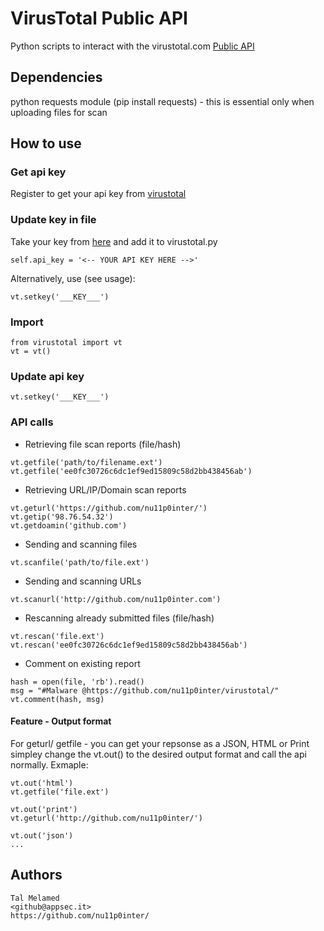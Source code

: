 VirusTotal Public API
==========
Python scripts to interact with the virustotal.com [Public API](https://www.virustotal.com/en/documentation/public-api/)

## Dependencies
python requests module (pip install requests) - this is essential only when uploading files for scan

## How to use
### Get api key
Register to get your api key from [virustotal](https://www.virustotal.com)
### Update key in file
Take your key from [here](https://www.virustotal.com/en/user/appsec/apikey/) and add it to virustotal.py
```
self.api_key = '<-- YOUR API KEY HERE -->'
```
Alternatively, use (see usage): 
```
vt.setkey('___KEY___')
```

### Import 
``` 
from virustotal import vt
vt = vt()
```

### Update api key
```
vt.setkey('___KEY___')
```

### API calls
* Retrieving file scan reports (file/hash)
```
vt.getfile('path/to/filename.ext')
vt.getfile('ee0fc30726c6dc1ef9ed15809c58d2bb438456ab')
```

* Retrieving URL/IP/Domain scan reports
```
vt.geturl('https://github.com/nu11p0inter/')
vt.getip('98.76.54.32')
vt.getdoamin('github.com')
```

* Sending and scanning files
```
vt.scanfile('path/to/file.ext')
```

* Sending and scanning URLs
```
vt.scanurl('http://github.com/nu11p0inter.com')
```

* Rescanning already submitted files (file/hash)
```
vt.rescan('file.ext')
vt.rescan('ee0fc30726c6dc1ef9ed15809c58d2bb438456ab')
```

* Comment on existing report
```
hash = open(file, 'rb').read()
msg = "#Malware @https://github.com/nu11p0inter/virustotal/"
vt.comment(hash, msg)
```

#### Feature - Output format
For geturl/ getfile - you can get your repsonse as a JSON, HTML or Print
simpley change the vt.out() to the desired output format and call the api normally. Exmaple:
```
vt.out('html')
vt.getfile('file.ext')

vt.out('print')
vt.geturl('http://github.com/nu11p0inter/')

vt.out('json')
...
```

## Authors
```
Tal Melamed 
<github@appsec.it>
https://github.com/nu11p0inter/
```


